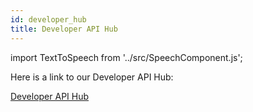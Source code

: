 ```yaml
---
id: developer_hub
title: Developer API Hub
---
```

import TextToSpeech from '../src/SpeechComponent.js';

<TextToSpeech>

Here is a link to our Developer API Hub:

[Developer API Hub](https://developer.api.hackney.gov.uk/ "Developer API Hub")
</TextToSpeech>